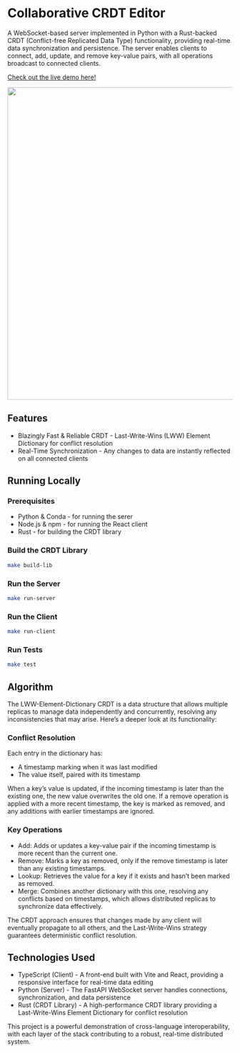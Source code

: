# Collaborative CRDT Editor
A WebSocket-based server implemented in Python with a Rust-backed CRDT (Conflict-free Replicated Data Type) functionality, providing real-time data synchronization and persistence. The server enables clients to connect, add, update, and remove key-value pairs, with all operations broadcast to connected clients.

[Check out the live demo here!](https://crdt.martishin.com/)

<img src="https://i.giphy.com/media/v1.Y2lkPTc5MGI3NjExdTQ2bjIybDJ1cWN1dWlud3dmOHFnOGR6MmhrNTdjYmR1eHpnaWxjaSZlcD12MV9pbnRlcm5hbF9naWZfYnlfaWQmY3Q9Zw/CxGDTYaEOq1vVKUEMe/giphy.gif" width="700"/>

## Features
* Blazingly Fast & Reliable CRDT - Last-Write-Wins (LWW) Element Dictionary for conflict resolution  
* Real-Time Synchronization - Any changes to data are instantly reflected on all connected clients

## Running Locally

### Prerequisites
- Python & Conda - for running the serer
- Node.js & npm - for running the React client
- Rust - for building the CRDT library

### Build the CRDT Library
```bash
make build-lib
```

### Run the Server
```bash
make run-server
```

### Run the Client
```bash
make run-client
```

### Run Tests
```bash
make test
```

## Algorithm
The LWW-Element-Dictionary CRDT is a data structure that allows multiple replicas to manage data independently and concurrently, resolving any inconsistencies that may arise. Here’s a deeper look at its functionality:

### Conflict Resolution
Each entry in the dictionary has:

* A timestamp marking when it was last modified  
* The value itself, paired with its timestamp  

When a key’s value is updated, if the incoming timestamp is later than the existing one, the new value overwrites the old one. If a remove operation is applied with a more recent timestamp, the key is marked as removed, and any additions with earlier timestamps are ignored.

### Key Operations
* Add: Adds or updates a key-value pair if the incoming timestamp is more recent than the current one.
* Remove: Marks a key as removed, only if the remove timestamp is later than any existing timestamps.
* Lookup: Retrieves the value for a key if it exists and hasn’t been marked as removed.
* Merge: Combines another dictionary with this one, resolving any conflicts based on timestamps, which allows distributed replicas to synchronize data effectively.

The CRDT approach ensures that changes made by any client will eventually propagate to all others, and the Last-Write-Wins strategy guarantees deterministic conflict resolution.

## Technologies Used
* TypeScript (Client) - A front-end built with Vite and React, providing a responsive interface for real-time data editing
* Python (Server) - The FastAPI WebSocket server handles connections, synchronization, and data persistence
* Rust (CRDT Library) - A high-performance CRDT library providing a Last-Write-Wins Element Dictionary for conflict resolution

This project is a powerful demonstration of cross-language interoperability, with each layer of the stack contributing to a robust, real-time distributed system.
